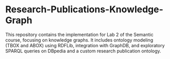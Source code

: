# Research-Publications-Knowledge-Graph
This repository contains the implementation for Lab 2 of the Semantic course, focusing on knowledge graphs. It includes ontology modeling (TBOX and ABOX) using RDFLib, integration with GraphDB, and exploratory SPARQL queries on DBpedia and a custom research publication ontology.
